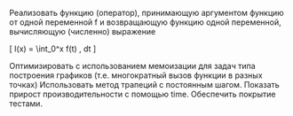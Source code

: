 Реализовать функцию (оператор), принимающую аргументом функцию от одной переменной f и возвращающую функцию одной переменной, вычисляющую (численно) выражение

[
I(x) = \int_0^x f(t) , dt
]

Оптимизировать с использованием мемоизации для задач типа построения графиков (т.е. многократный вызов функции в разных точках)
Использовать метод трапеций с постоянным шагом.
Показать прирост производительности с помощью time.
Обеспечить покрытие тестами.